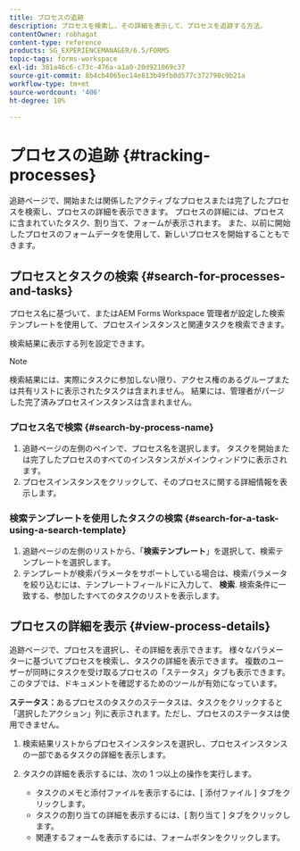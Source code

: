 ```yaml
---
title: プロセスの追跡
description: プロセスを検索し、その詳細を表示して、プロセスを追跡する方法。
contentOwner: robhagat
content-type: reference
products: SG_EXPERIENCEMANAGER/6.5/FORMS
topic-tags: forms-workspace
exl-id: 381a46c6-c73c-476a-a1a0-20d921069c37
source-git-commit: 8b4cb4065ec14e813b49fb0d577c372790c9b21a
workflow-type: tm+mt
source-wordcount: '406'
ht-degree: 10%

---
```


# プロセスの追跡 {#tracking-processes}

追跡ページで、開始または関係したアクティブなプロセスまたは完了したプロセスを検索し、プロセスの詳細を表示できます。 プロセスの詳細には、プロセスに含まれていたタスク、割り当て、フォームが表示されます。 また、以前に開始したプロセスのフォームデータを使用して、新しいプロセスを開始することもできます。

## プロセスとタスクの検索 {#search-for-processes-and-tasks}

プロセス名に基づいて、またはAEM Forms Workspace 管理者が設定した検索テンプレートを使用して、プロセスインスタンスと関連タスクを検索できます。

検索結果に表示する列を設定できます。

>[!NOTE]
>
>検索結果には、実際にタスクに参加しない限り、アクセス権のあるグループまたは共有リストに表示されたタスクは含まれません。 結果には、管理者がパージした完了済みプロセスインスタンスは含まれません。

### プロセス名で検索 {#search-by-process-name}

1. 追跡ページの左側のペインで、プロセス名を選択します。 タスクを開始または完了したプロセスのすべてのインスタンスがメインウィンドウに表示されます。
1. プロセスインスタンスをクリックして、そのプロセスに関する詳細情報を表示します。

### 検索テンプレートを使用したタスクの検索 {#search-for-a-task-using-a-search-template}

1. 追跡ページの左側のリストから、「**検索テンプレート**」を選択して、検索テンプレートを選択します。
1. テンプレートが検索パラメータをサポートしている場合は、検索パラメータを絞り込むには、テンプレートフィールドに入力して、 **検索**. 検索条件に一致する、参加したすべてのタスクのリストを表示します。

## プロセスの詳細を表示 {#view-process-details}

追跡ページで、プロセスを選択し、その詳細を表示できます。 様々なパラメーターに基づいてプロセスを検索し、タスクの詳細を表示できます。 複数のユーザーが同時にタスクを受け取るプロセスの「ステータス」タブも表示できます。このタブでは、ドキュメントを確認するためのツールが有効になっています。

**ステータス：**&#x200B;あるプロセスのタスクのステータスは、タスクをクリックすると「選択したアクション」列に表示されます。ただし、プロセスのステータスは使用できません。

1. 検索結果リストからプロセスインスタンスを選択し、プロセスインスタンスの一部であるタスクの詳細を表示します。
1. タスクの詳細を表示するには、次の 1 つ以上の操作を実行します。

   * タスクのメモと添付ファイルを表示するには、[ 添付ファイル ] タブをクリックします。
   * タスクの割り当ての詳細を表示するには、[ 割り当て ] タブをクリックします。
   * 関連するフォームを表示するには、フォームボタンをクリックします。
